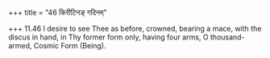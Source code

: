 +++
title = "46 किरीटिनङ् गदिनम्"

+++
11.46 I desire to see Thee as before, crowned, bearing a mace, with the
discus in hand, in Thy former form only, having four arms, O
thousand-armed, Cosmic Form (Being).
